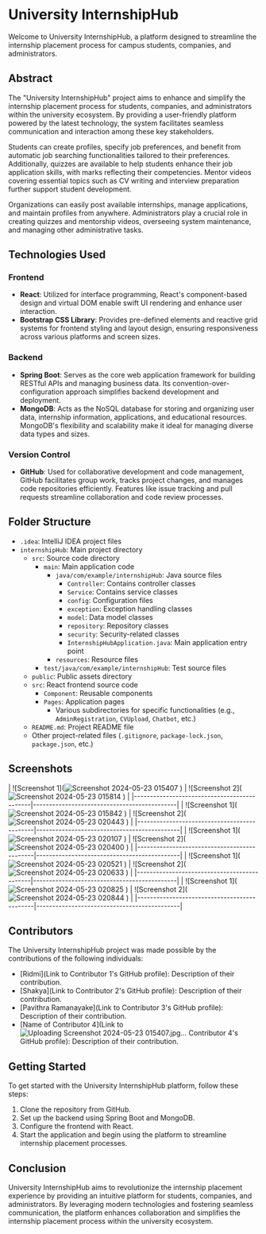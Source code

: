# University InternshipHub

Welcome to University InternshipHub, a platform designed to streamline the internship placement process for campus students, companies, and administrators.

## Abstract

The "University InternshipHub" project aims to enhance and simplify the internship placement process for students, companies, and administrators within the university ecosystem. By providing a user-friendly platform powered by the latest technology, the system facilitates seamless communication and interaction among these key stakeholders.

Students can create profiles, specify job preferences, and benefit from automatic job searching functionalities tailored to their preferences. Additionally, quizzes are available to help students enhance their job application skills, with marks reflecting their competencies. Mentor videos covering essential topics such as CV writing and interview preparation further support student development.

Organizations can easily post available internships, manage applications, and maintain profiles from anywhere. Administrators play a crucial role in creating quizzes and mentorship videos, overseeing system maintenance, and managing other administrative tasks.

## Technologies Used

### Frontend
- **React**: Utilized for interface programming, React's component-based design and virtual DOM enable swift UI rendering and enhance user interaction.
- **Bootstrap CSS Library**: Provides pre-defined elements and reactive grid systems for frontend styling and layout design, ensuring responsiveness across various platforms and screen sizes.

### Backend
- **Spring Boot**: Serves as the core web application framework for building RESTful APIs and managing business data. Its convention-over-configuration approach simplifies backend development and deployment.
- **MongoDB**: Acts as the NoSQL database for storing and organizing user data, internship information, applications, and educational resources. MongoDB's flexibility and scalability make it ideal for managing diverse data types and sizes.

### Version Control
- **GitHub**: Used for collaborative development and code management, GitHub facilitates group work, tracks project changes, and manages code repositories efficiently. Features like issue tracking and pull requests streamline collaboration and code review processes.

## Folder Structure

- `.idea`: IntelliJ IDEA project files
- `internshipHub`: Main project directory
  - `src`: Source code directory
    - `main`: Main application code
      - `java/com/example/internshipHub`: Java source files
        - `Controller`: Contains controller classes
        - `Service`: Contains service classes
        - `config`: Configuration files
        - `exception`: Exception handling classes
        - `model`: Data model classes
        - `repository`: Repository classes
        - `security`: Security-related classes
        - `InternshipHubApplication.java`: Main application entry point
      - `resources`: Resource files
    - `test/java/com/example/internshipHub`: Test source files
  - `public`: Public assets directory
  - `src`: React frontend source code
    - `Component`: Reusable components
    - `Pages`: Application pages
      - Various subdirectories for specific functionalities (e.g., `AdminRegistration`, `CVUpload`, `Chatbot`, etc.)
  - `README.md`: Project README file
  - Other project-related files (`.gitignore`, `package-lock.json`, `package.json`, etc.)
 
## Screenshots

| ![Screenshot 1](![Screenshot 2024-05-23 015407](https://github.com/Pavith00/campus-internship-hub/assets/113990110/095efc7b-71b6-4780-8cbb-d6870b67ee16)
) | ![Screenshot 2](![Screenshot 2024-05-23 015814](https://github.com/Pavith00/campus-internship-hub/assets/113990110/b2a3ec53-ca7d-4389-ae6c-3aa5413c700d)
) |
|---------------------------------------------|---------------------------------------------|
| ![Screenshot 1](![Screenshot 2024-05-23 015842](https://github.com/Pavith00/campus-internship-hub/assets/113990110/bbdafa44-8892-4666-8bf1-6ce4069c5e45)
) | ![Screenshot 2](![Screenshot 2024-05-23 020443](https://github.com/Pavith00/campus-internship-hub/assets/113990110/1914ee7d-251d-44f6-8ae5-60d13ba504d8)
) |
|---------------------------------------------|---------------------------------------------|
| ![Screenshot 1](![Screenshot 2024-05-23 020107](https://github.com/Pavith00/campus-internship-hub/assets/113990110/42e0fc1c-f0b6-4b3e-9eb1-381d5dfe3f15)
) | ![Screenshot 2](![Screenshot 2024-05-23 020400](https://github.com/Pavith00/campus-internship-hub/assets/113990110/1eb87a87-e29c-42c7-a43d-da301976d8cb)
) |
|---------------------------------------------|---------------------------------------------|
| ![Screenshot 1](![Screenshot 2024-05-23 020521](https://github.com/Pavith00/campus-internship-hub/assets/113990110/a1215db3-7e0c-4b69-ab2f-c3016581a68b)
) | ![Screenshot 2](![Screenshot 2024-05-23 020633](https://github.com/Pavith00/campus-internship-hub/assets/113990110/d59b4b05-3065-4560-ad05-5b68819c8cd7)
) |
|---------------------------------------------|---------------------------------------------|
| ![Screenshot 1](![Screenshot 2024-05-23 020825](https://github.com/Pavith00/campus-internship-hub/assets/113990110/088dcb52-d06f-4c67-b494-ba6914378edd)
) | ![Screenshot 2](![Screenshot 2024-05-23 020844](https://github.com/Pavith00/campus-internship-hub/assets/113990110/5cfcd85f-2244-42e9-a5a7-b38e2b659a41)
) |
|---------------------------------------------|---------------------------------------------|



## Contributors

The University InternshipHub project was made possible by the contributions of the following individuals:
- [Ridmi](Link to Contributor 1's GitHub profile): Description of their contribution.
- [Shakya](Link to Contributor 2's GitHub profile): Description of their contribution.
- [Pavithra Ramanayake](Link to Contributor 3's GitHub profile): Description of their contribution.
- [Name of Contributor 4](Link to ![Uploading Screenshot 2024-05-23 015407.jpg…]()
Contributor 4's GitHub profile): Description of their contribution.

## Getting Started

To get started with the University InternshipHub platform, follow these steps:
1. Clone the repository from GitHub.
2. Set up the backend using Spring Boot and MongoDB.
3. Configure the frontend with React.
4. Start the application and begin using the platform to streamline internship placement processes.

## Conclusion

University InternshipHub aims to revolutionize the internship placement experience by providing an intuitive platform for students, companies, and administrators. By leveraging modern technologies and fostering seamless communication, the platform enhances collaboration and simplifies the internship placement process within the university ecosystem.
